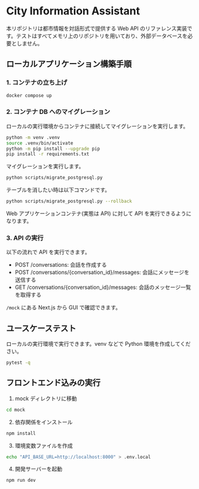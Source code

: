 # City Information Assistant

本リポジトリは都市情報を対話形式で提供する Web API のリファレンス実装です。テストはすべてメモリ上のリポジトリを用いており、外部データベースを必要としません。

## ローカルアプリケーション構築手順

### 1. コンテナの立ち上げ

```bash
docker compose up
```

### 2. コンテナ DB へのマイグレーション

ローカルの実行環境からコンテナに接続してマイグレーションを実行します。

```bash
python -m venv .venv
source .venv/bin/activate
python -m pip install --upgrade pip
pip install -r requirements.txt
```

マイグレーションを実行します。

```bash
python scripts/migrate_postgresql.py
```

テーブルを消したい時は以下コマンドです。

```bash
python scripts/migrate_postgresql.py --rollback
```

Web アプリケーションコンテナ(実態は API) に対して API を実行できるようになります。

### 3. API の実行

以下の流れで API を実行できます。

- POST /conversations: 会話を作成する
- POST /conversations/{conversation_id}/messages: 会話にメッセージを送信する
- GET /conversations/{conversation_id}/messages: 会話のメッセージ一覧を取得する

`/mock` にある Next.js から GUI で確認できます。

## ユースケーステスト

ローカルの実行環境で実行できます。venv などで Python 環境を作成してください。

```bash
pytest -q
```

## フロントエンド込みの実行

1. mock ディレクトリに移動

```bash
cd mock
```

2. 依存関係をインストール

```bash
npm install
```

3. 環境変数ファイルを作成

```bash
echo "API_BASE_URL=http://localhost:8000" > .env.local
```

4. 開発サーバーを起動

```bash
npm run dev

```
